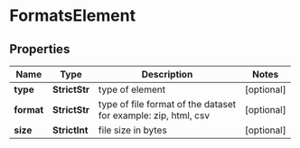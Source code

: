# FormatsElement


## Properties

| Name | Type | Description | Notes |
|------------ | ------------- | ------------- | -------------|
**type** | **StrictStr** | type of element |[optional]|
**format** | **StrictStr** | type of file format of the dataset<br>for example: zip, html, csv |[optional]|
**size** | **StrictInt** | file size in bytes |[optional]|